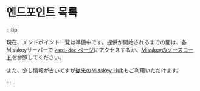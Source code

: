 # 엔드포인트 목록

:::tip

現在、エンドポイント一覧は準備中です。提供が開始されるまでの間は、各Misskeyサーバーで [`/api-doc` ページ](x-mi-web://api-doc)にアクセスするか、[Misskeyのソースコード](https://github.com/misskey-dev/misskey/tree/develop/packages/backend/src/server/api/endpoints)を参照してください。

また、少し情報が古いですが[従来のMisskey Hub](https://legacy.misskey-hub.net/docs/api/endpoints.html)もご利用いただけます。

:::

